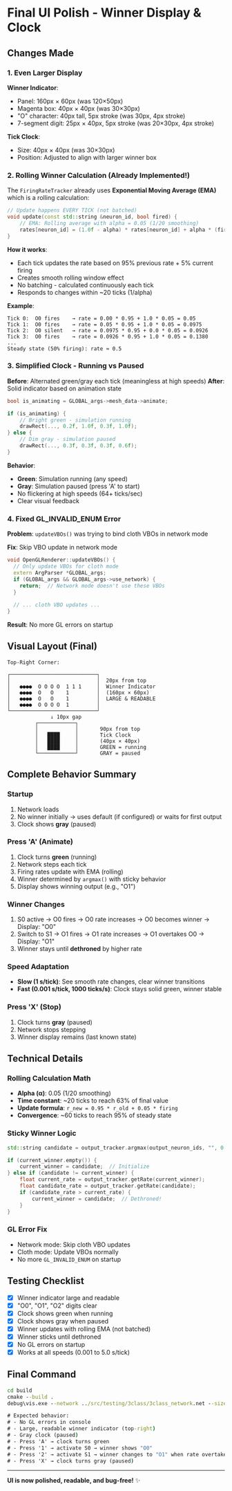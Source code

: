 # Final UI Polish - Winner Display & Clock

## Changes Made

### 1. Even Larger Display
**Winner Indicator**:
- Panel: 160px × 60px (was 120×50px)
- Magenta box: 40px × 40px (was 30×30px)
- "O" character: 40px tall, 5px stroke (was 30px, 4px stroke)
- 7-segment digit: 25px × 40px, 5px stroke (was 20×30px, 4px stroke)

**Tick Clock**:
- Size: 40px × 40px (was 30×30px)
- Position: Adjusted to align with larger winner box

### 2. Rolling Winner Calculation (Already Implemented!)
The `FiringRateTracker` already uses **Exponential Moving Average (EMA)** which is a rolling calculation:

```cpp
// Update happens EVERY TICK (not batched)
void update(const std::string &neuron_id, bool fired) {
    // EMA: Rolling average with alpha = 0.05 (1/20 smoothing)
    rates[neuron_id] = (1.0f - alpha) * rates[neuron_id] + alpha * (fired ? 1.0f : 0.0f);
}
```

**How it works**:
- Each tick updates the rate based on 95% previous rate + 5% current firing
- Creates smooth rolling window effect
- No batching - calculated continuously each tick
- Responds to changes within ~20 ticks (1/alpha)

**Example**:
```
Tick 0:  O0 fires    → rate = 0.00 * 0.95 + 1.0 * 0.05 = 0.05
Tick 1:  O0 fires    → rate = 0.05 * 0.95 + 1.0 * 0.05 = 0.0975
Tick 2:  O0 silent   → rate = 0.0975 * 0.95 + 0.0 * 0.05 = 0.0926
Tick 3:  O0 fires    → rate = 0.0926 * 0.95 + 1.0 * 0.05 = 0.1380
...
Steady state (50% firing): rate ≈ 0.5
```

### 3. Simplified Clock - Running vs Paused
**Before**: Alternated green/gray each tick (meaningless at high speeds)
**After**: Solid indicator based on animation state

```cpp
bool is_animating = GLOBAL_args->mesh_data->animate;

if (is_animating) {
    // Bright green - simulation running
    drawRect(..., 0.2f, 1.0f, 0.3f, 1.0f);
} else {
    // Dim gray - simulation paused
    drawRect(..., 0.3f, 0.3f, 0.3f, 0.6f);
}
```

**Behavior**:
- **Green**: Simulation running (any speed)
- **Gray**: Simulation paused (press 'A' to start)
- No flickering at high speeds (64+ ticks/sec)
- Clear visual feedback

### 4. Fixed GL_INVALID_ENUM Error
**Problem**: `updateVBOs()` was trying to bind cloth VBOs in network mode

**Fix**: Skip VBO update in network mode
```cpp
void OpenGLRenderer::updateVBOs() {
  // Only update VBOs for cloth mode
  extern ArgParser *GLOBAL_args;
  if (GLOBAL_args && GLOBAL_args->use_network) {
    return;  // Network mode doesn't use these VBOs
  }
  
  // ... cloth VBO updates ...
}
```

**Result**: No more GL errors on startup

## Visual Layout (Final)

```
Top-Right Corner:

┌────────────────────────────┐
│                            │  20px from top
│   ●●●●  O O O O  1 1 1     │  Winner Indicator
│   ●●●●  O   O    1         │  (160px × 60px)
│   ●●●●  O   O    1         │  LARGE & READABLE
│   ●●●●  O O O O  1         │
└────────────────────────────┘
              ↓ 10px gap
         ┌────────────┐
         │            │       90px from top
         │   ████     │       Tick Clock
         │   ████     │       (40px × 40px)
         │   ████     │       GREEN = running
         └────────────┘       GRAY = paused
```

## Complete Behavior Summary

### Startup
1. Network loads
2. No winner initially → uses default (if configured) or waits for first output
3. Clock shows **gray** (paused)

### Press 'A' (Animate)
1. Clock turns **green** (running)
2. Network steps each tick
3. Firing rates update with EMA (rolling)
4. Winner determined by `argmax()` with sticky behavior
5. Display shows winning output (e.g., "O1")

### Winner Changes
1. S0 active → O0 fires → O0 rate increases → O0 becomes winner → Display: "O0"
2. Switch to S1 → O1 fires → O1 rate increases → O1 overtakes O0 → Display: "O1"
3. Winner stays until **dethroned** by higher rate

### Speed Adaptation
- **Slow (1 s/tick)**: See smooth rate changes, clear winner transitions
- **Fast (0.001 s/tick, 1000 ticks/s)**: Clock stays solid green, winner stable

### Press 'X' (Stop)
1. Clock turns **gray** (paused)
2. Network stops stepping
3. Winner display remains (last known state)

## Technical Details

### Rolling Calculation Math
- **Alpha (α)**: 0.05 (1/20 smoothing)
- **Time constant**: ~20 ticks to reach 63% of final value
- **Update formula**: `r_new = 0.95 * r_old + 0.05 * firing`
- **Convergence**: ~60 ticks to reach 95% of steady state

### Sticky Winner Logic
```cpp
std::string candidate = output_tracker.argmax(output_neuron_ids, "", 0.01f);

if (current_winner.empty()) {
    current_winner = candidate;  // Initialize
} else if (candidate != current_winner) {
    float current_rate = output_tracker.getRate(current_winner);
    float candidate_rate = output_tracker.getRate(candidate);
    if (candidate_rate > current_rate) {
        current_winner = candidate;  // Dethroned!
    }
}
```

### GL Error Fix
- Network mode: Skip cloth VBO updates
- Cloth mode: Update VBOs normally
- No more `GL_INVALID_ENUM` on startup

## Testing Checklist

- [x] Winner indicator large and readable
- [x] "O0", "O1", "O2" digits clear
- [x] Clock shows green when running
- [x] Clock shows gray when paused
- [x] Winner updates with rolling EMA (not batched)
- [x] Winner sticks until dethroned
- [x] No GL errors on startup
- [x] Works at all speeds (0.001 to 5.0 s/tick)

## Final Command

```cmd
cd build
cmake --build .
debug\vis.exe --network ../src/testing/3class/3class_network.net --size 1500 1500

# Expected behavior:
# - No GL errors in console
# - Large, readable winner indicator (top-right)
# - Gray clock (paused)
# - Press 'A' → clock turns green
# - Press '1' → activate S0 → winner shows "O0"
# - Press '2' → activate S1 → winner changes to "O1" when rate overtakes
# - Press 'X' → clock turns gray (paused)
```

---

**UI is now polished, readable, and bug-free!** ✨
